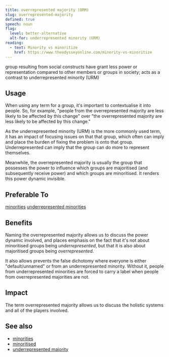 ```yaml
---
title: overrepresented majority (ORM)
slug: overrepresented-majority
defined: true
speech: noun
flag:
  level: better-alternative
  alt-for: underrepresented minority (URM)
reading:
  - text: Minority vs minoritize
    href: https://www.theodysseyonline.com/minority-vs-minoritize
---
```


group resulting from social constructs have grant less power or representation compared to other members or groups in society; acts as a contrast to underrepresented minority (URM)

## Usage

When using any term for a group, it's important to contextualise it into people. So, for example, "people from the overrepresented majority are less likely to be affected by this change" over "the overrepresented majority are less likely to be affected by this change."

As the underrepresented minority (URM) is the more commonly used term, it has an impact of focusing issues on that that group, which often can imply and place the burden of fixing the problem is onto that group. Underrepresented can imply that the group can do more to represent themselves.

Meanwhile, the overrepresented majority is usually the group that possesses the power to influence which groups are majoritised (and subsequently receive power) and which groups are minoritised. It renders this power dynamic invisible.

## Preferable To

[minorities](/definitions/minorities)
[underrepresented minorities](/definitions/underrepresented-minorities)

## Benefits

Naming the overrepresented majority allows us to discuss the power dynamic involved, and places emphasis on the fact that it's not about minoritised groups being _underrepresented_, but that it is also about majoritised groups being _overrepresented_.

It also allows prevents the false dichotomy where everyone is either "default/unnamed" or from an underrepresented minority. Without it, people from underrepresented minorities are forced to carry a label when people from overrepresented majorities are not.

## Impact

The term overrepresented majority allows us to discuss the holistic systems and all of the players involved.

## See also

- [minorities](/definitions/minorities)
- [minoritised](/definitions/minoritised)
- [underrepresented majority](/definitions/underrepresented-majority)